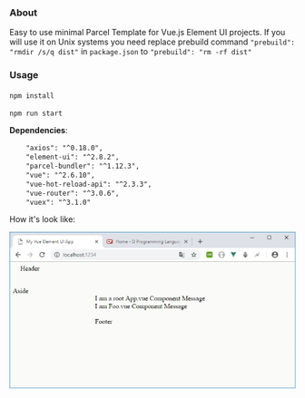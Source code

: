 ### About
Easy to use minimal Parcel Template for Vue.js Element UI projects.
If you will use it on Unix systems you need replace prebuild command `"prebuild": "rmdir /s/q dist"` in `package.json` to `"prebuild": "rm -rf dist"`

### Usage
`npm install`

`npm run start`

**Dependencies**:
```
    "axios": "^0.18.0",
    "element-ui": "^2.8.2",
    "parcel-bundler": "^1.12.3",
    "vue": "^2.6.10",
    "vue-hot-reload-api": "^2.3.3",
    "vue-router": "^3.0.6",
    "vuex": "^3.1.0"
```

How it's look like:

![Screenshot](screenshot.webp)